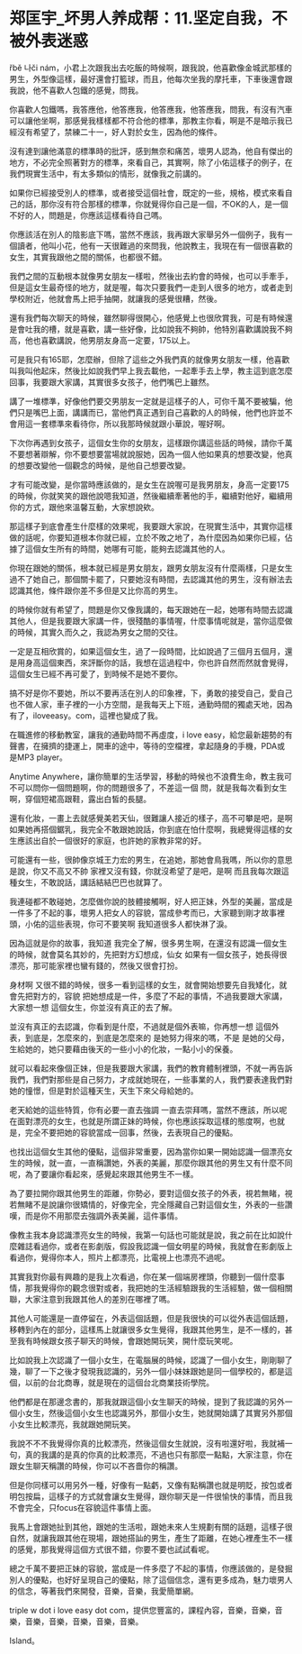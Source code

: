 # 郑匡宇_坏男人养成帮：11.坚定自我，不被外表迷惑

řbě 나či nám，小君上次跟我出去吃飯的時候啊，跟我說，他喜歡像金城武那樣的男生，外型像這樣，最好還會打籃球，而且，他每次坐我的摩托車，下車後還會跟我說，他不喜歡人包鐵的感覺，問我。

你喜歡人包鐵嗎，我答應他，他答應我，他答應我，他答應我，問我，有沒有汽車可以讓他坐啊，那感覺我樣樣都不符合他的標準，那教主你看，啊是不是暗示我已經沒有希望了，禁練二十一，好人對於女生，因為他的條件。

沒有達到讓他滿意的標準時的批評，感到無奈和痛苦，壞男人認為，他自有傑出的地方，不必完全照著對方的標準，來看自己，其實啊，除了小佑這樣子的例子，在我們現實生活中，有太多類似的情形，就像我之前講的。

如果你已經接受別人的標準，或者接受這個社會，既定的一些，規格，模式來看自己的話，那你沒有符合那樣的標準，你就覺得你自己是一個，不OK的人，是一個不好的人，問題是，你應該這樣看待自己嗎。

你應該活在別人的陰影底下嗎，當然不應該，我再跟大家舉另外一個例子，我有一個讀者，他叫小花，他有一天很難過的來問我，他說教主，我現在有一個很喜歡的女生，其實我跟他之間的關係，也都很不錯。

我們之間的互動根本就像男女朋友一樣啦，然後出去約會的時候，也可以手牽手，但是這女生最奇怪的地方，就是喔，每次只要我們一走到人很多的地方，或者走到學校附近，他就會馬上把手抽開，就讓我的感覺很糟，然後。

還有我們每次聊天的時候，雖然聊得很開心，他感覺上也很欣賞我，可是有時候還是會吐我的槽，就是喜歡，講一些好像，比如說我不夠帥，他特別喜歡講說我不夠高，他也喜歡講說，他男朋友身高一定要，175以上。

可是我只有165耶，怎麼辦，但除了這些之外我們真的就像男女朋友一樣，他喜歡叫我叫他起床，然後比如說我們早上我去載他，一起牽手去上學，教主這到底怎麼回事，我要跟大家講，其實很多女孩子，他們嘴巴上雖然。

講了一堆標準，好像他們要交男朋友一定就是這樣子的人，可你千萬不要被騙，他們只是嘴巴上面，講講而已，當他們真正遇到自己喜歡的人的時候，他們也許並不會用這一套標準來看待你，所以我那時候就跟小華說，喔好啊。

下次你再遇到女孩子，這個女生你的女朋友，這樣跟你講這些話的時候，請你千萬不要想著辯解，你不要想要當場就說服她，因為一個人他如果真的想要改變，他真的想要改變他一個觀念的時候，是他自己想要改變。

才有可能改變，是你當時應該做的，是女生在說喔可是我男朋友，身高一定要175的時候，你就笑笑的跟他說嗯我知道，然後繼續牽著他的手，繼續對他好，繼續用你的方式，跟他來溫馨互動，大家想說欸。

那這樣子到底會產生什麼樣的效果呢，我要跟大家說，在現實生活中，其實你這樣做的話呢，你要知道根本你就已經，立於不敗之地了，為什麼因為如果你已經，佔據了這個女生所有的時間，她哪有可能，能夠去認識其他的人。

你現在跟她的關係，根本就已經是男女朋友，跟男女朋友沒有什麼兩樣，只是女生過不了她自己，那個關卡罷了，只要她沒有時間，去認識其他的男生，沒有辦法去認識其他，條件跟你差不多但是又比你高的男生。

的時候你就有希望了，問題是你又像我講的，每天跟她在一起，她哪有時間去認識其他人，但是我要跟大家講一件，很殘酷的事情喔，什麼事情呢就是，當你這麼做的時候，其實久而久之，我認為男女之間的交往。

一定是互相欣賞的，如果這個女生，過了一段時間，比如說過了三個月五個月，還是用身高這個東西，來評斷你的話，我想在這過程中，你也許自然而然就會覺得，這個女生已經不再可愛了，到時候不是她不要你。

搞不好是你不要她，所以不要再活在別人的印象裡，下，勇敢的接受自己，愛自己也不做人家，車子裡的一小方空間，是我每天上下班，通勤時間的獨處天地，因為有了，iloveeasy。com，這裡也變成了我。

在職進修的移動教室，讓我的通勤時間不再虛度，i love easy，給您最新趨勢的有聲書，在擁擠的捷運上，開車的途中，等待的空檔裡，拿起隨身的手機，PDA或是MP3 player。

Anytime Anywhere，讓你簡單的生活學習，移動的時候也不浪費生命，教主我可不可以問你一個問題啊，你的問題很多了，不差這一個 問，就是我每次看到女生啊，穿個短裙高跟鞋，露出白皙的長腿。

還有化妝，一畫上去就感覺美若天仙，很難讓人接近的樣子，高不可攀是吧，是啊 如果她再搭個鋸乳，我完全不敢跟她說話，你到底在怕什麼啊，我總覺得這樣的女生應該出自於一個很好的家庭，也許她的家教非常的好。

可能還有一些，很帥像京城王力宏的男生，在追她，那她會鳥我嗎，所以你的意思是說，你又不高又不帥 家裡又沒有錢，你就沒希望了是吧，是啊 而且我每次跟這種女生，不敢說話，講話結結巴巴也就算了。

我連碰都不敢碰她，怎麼做你說的肢體接觸啊，好人把正妹，外型的美麗，當成是一件多了不起的事，壞男人把女人的容貌，當成參考而已，大家聽到剛才故事裡頭，小佑的這些表現，你可不要笑啊 我知道很多人都快淋了淚。

因為這就是你的故事，我知道 我完全了解，很多男生啊，在還沒有認識一個女生的時候，就會莫名其妙的，先把對方幻想成，仙女 如果有一個女孩子，她長得很漂亮，那可能家裡也蠻有錢的，然後又很會打扮。

身材啊 又很不錯的時候，很多一看到這樣的女生，就會開始想要先自我矮化，就會先把對方的，容貌 把她想成是一件，多麼了不起的事情，不過我要跟大家講，大家想一想 這個女生，你並沒有真正的去了解。

並沒有真正的去認識，你看到是什麼，不過就是個外表嘛，你再想一想 這個外表，到底是，怎麼來的，到底是怎麼來的 是她努力得來的嗎，不是 是她的父母，生給她的，她只要藉由後天的一些小小的化妝，一點小小的保養。

就可以看起來像個正妹，但是我要跟大家講，我們的教育體制裡頭，不就一再告訴我們，我們對那些是自己努力，才成就她現在，一些事業的人，我們要表達我們對她的憧憬，但是對於這種天生，天生下來父母給她的。

老天給她的這些特質，你有必要一直去強調 一直去崇拜嗎，當然不應該，所以呢 在面對漂亮的女生，也就是所謂正妹的時候，你也應該採取這樣的態度啊，也就是，完全不要把她的容貌當成一回事，然後，去表現自己的優點。

也找出這個女生其他的優點，這個非常重要，因為當你如果一開始認識一個漂亮女生的時候，就一直，一直稱讚她，外表的美麗，那麼你跟其他的男生又有什麼不同呢，為了要讓你看起來，感覺起來跟其他男生不一樣。

為了要拉開你跟其他男生的距離，你勢必，要對這個女孩子的外表，視若無睹，視若無睹不是說讓你很矯情的，好像完全，完全隱藏自己對這個女生，外表的一些讚嘆，而是你不用那麼去強調外表美麗，這件事情。

像教主我本身認識漂亮女生的時候，我第一句話也可能就是說，我之前在比如說什麼雜誌看過你，或者在影劇版，假設我認識一個女明星的時候，我就會在影劇版上看過你，覺得你本人，照片上都漂亮，比電視上也漂亮不過呢。

其實我對你最有興趣的是我上次看過，你在某一個端房裡頭，你聽到一個什麼事情，那我覺得你的觀念很對或者，我把她的生活經驗跟我的生活經驗，做一個相關聯，大家注意到我跟其他人的差別在哪裡了嗎。

其他人可能還是一直停留在，外表這個話題，但是我很快的可以從外表這個話題，移轉到內在的部分，這樣馬上就讓很多女生覺得，我跟其他男生，是不一樣的，甚至我有時候跟女孩子聊天的時候，會跟她開玩笑，開什麼玩笑呢。

比如說我上次認識了一個小女生，在電腦展的時候，認識了一個小女生，剛剛聊了幾，聊了一下之後才發現我認識的，另外一個小妹妹跟她是同一個學校的，都是這個，以前的台北商專，就是現在的這個台北商業技術學院。

他們都是在那邊念書的，那我就跟這個小女生聊天的時候，提到了我認識的另外一個小女生，然後這個小女生也認識另外，那個小女生，她就開始講了其實另外那個小女生比較漂亮，我就跟她開玩笑。

我說不不不我覺得你真的比較漂亮，然後這個女生就說，沒有啦還好啦，我就補一句，真的我講的是真的你真的比較漂亮，不過也只有那麼一點點，大家注意，你在跟女生聊天稱讚的時候，你可以不吝嗇你的稱讚。

但是你同樣可以用另外一種，好像有一點虧，又像有點稱讚也就是明貶，按包或者明包按扁，這樣子的方式就會讓女生覺得，跟你聊天是一件很愉快的事情，而且我不會完全，只focus在容貌這件事情上面。

我馬上會跟她扯到其他，跟她的生活啦，跟她未來人生規劃有關的話題，這樣子很自然，就讓我跟其他在現場，跟她搭訕的男生，產生了距離，在她心裡產生不一樣的感覺，那我覺得這個方式很不錯，你要不要也試試看呢。

總之千萬不要把正妹的容貌，當成是一件多麼了不起的事情，你應該做的，是發掘別人的優點，也好好呈現自己的優點，除了這個信念，還有更多成為，魅力壞男人的信念，等著我們來開發，音樂，音樂，我愛簡單網。

triple w dot i love easy dot com，提供您豐富的，課程內容，音樂，音樂，音樂，音樂，音樂，音樂，音樂，音樂。

 Island。